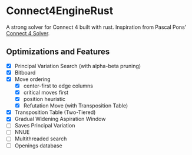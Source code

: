 # Connect4EngineRust
A strong solver for Connect 4 built with rust. Inspiration from Pascal Pons' [Connect 4 Solver](https://github.com/PascalPons/connect4).

## Optimizations and Features
- [x] Principal Variation Search (with alpha-beta pruning)
- [x] Bitboard
- [x] Move ordering
    - [x]  center-first to edge columns
    - [x]  critical moves first
    - [x]  position heuristic
    - [x] Refutation Move (with Transposition Table)
- [x] Transposition Table (Two-Tiered)
- [x] Gradual Widening Aspiration Window
- [ ] Saves Principal Variation
- [ ] NNUE
- [ ] Multithreaded search
- [ ] Openings database

